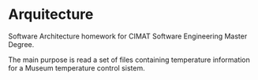 # Arquitecture

Software Architecture homework for CIMAT Software Engineering Master Degree.

The main purpose is read a set of files containing temperature information for a Museum temperature control sistem.
